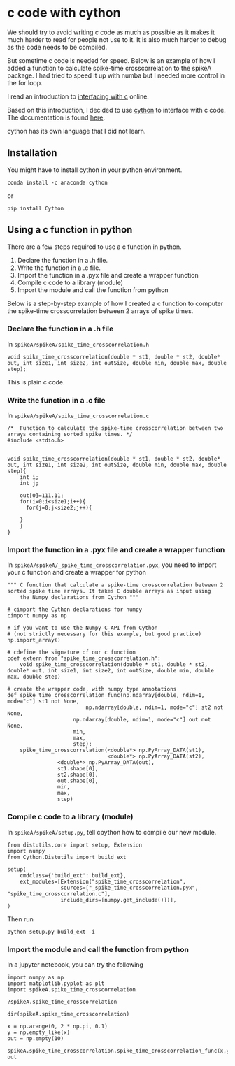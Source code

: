 # c code with cython

We should try to avoid writing c code as much as possible as it makes it much harder to read for people not use to it. 
It is also much harder to debug as the code needs to be compiled.

But sometime c code is needed for speed. Below is an example of how I added a function to calculate spike-time crosscorrelation to the spikeA package. 
I had tried to speed it up with numba but I needed more control in the for loop.

I read an introduction to [interfacing with c](https://scipy-lectures.org/advanced/interfacing_with_c/interfacing_with_c.html) online.

Based on this introduction, I decided to use [cython](https://cython.org/) to interface with c code. The documentation is found [here](https://cython.readthedocs.io/en/latest/).

cython has its own language that I did not learn. 


## Installation

You might have to install cython in your python environment.

```
conda install -c anaconda cython
```
or
```
pip install Cython
```

## Using a c function in python

There are a few steps required to use a c function in python.

1. Declare the function in a .h file.
2. Write the function in a .c file.
3. Import the function in a .pyx file and create a wrapper function
4. Compile c code to a library (module)
5. Import the module and call the function from python

Below is a step-by-step example of how I created a c function to computer the spike-time crosscorrelation between 2 arrays of spike times.


### Declare the function in a .h file

In `spikeA/spikeA/spike_time_crosscorrelation.h`
```
void spike_time_crosscorrelation(double * st1, double * st2, double* out, int size1, int size2, int outSize, double min, double max, double step);
```
This is plain c code.

### Write the function in a .c file

In `spikeA/spikeA/spike_time_crosscorrelation.c`
```
/*  Function to calculate the spike-time crosscorrelation between two arrays containing sorted spike times. */
#include <stdio.h>


void spike_time_crosscorrelation(double * st1, double * st2, double* out, int size1, int size2, int outSize, double min, double max, double step){
    int i;
    int j;

    out[0]=111.11;
    for(i=0;i<size1;i++){
      for(j=0;j<size2;j++){
	
    }
    }
}
```

### Import the function in a .pyx file and create a wrapper function

In `spikeA/spikeA/_spike_time_crosscorrelation.pyx`, you need to import your c function and create a wrapper for python

```
""" C function that calculate a spike-time crosscorrelation between 2 sorted spike time arrays. It takes C double arrays as input using
    the Numpy declarations from Cython """

# cimport the Cython declarations for numpy
cimport numpy as np

# if you want to use the Numpy-C-API from Cython
# (not strictly necessary for this example, but good practice)
np.import_array()

# cdefine the signature of our c function
cdef extern from "spike_time_crosscorrelation.h":
    void spike_time_crosscorrelation(double * st1, double * st2, double* out, int size1, int size2, int outSize, double min, double max, double step)

# create the wrapper code, with numpy type annotations
def spike_time_crosscorrelation_func(np.ndarray[double, ndim=1, mode="c"] st1 not None,
    				     np.ndarray[double, ndim=1, mode="c"] st2 not None,
				     np.ndarray[double, ndim=1, mode="c"] out not None,
				     min,
				     max,
				     step):
    spike_time_crosscorrelation(<double*> np.PyArray_DATA(st1),
                                <double*> np.PyArray_DATA(st2),
				<double*> np.PyArray_DATA(out),
				st1.shape[0],
				st2.shape[0],
				out.shape[0],
				min,
				max,
				step)
```

### Compile c code to a library (module)

In `spikeA/spikeA/setup.py`, tell cpython how to compile our new module.

```
from distutils.core import setup, Extension
import numpy
from Cython.Distutils import build_ext

setup(
    cmdclass={'build_ext': build_ext},
    ext_modules=[Extension("spike_time_crosscorrelation",
                 sources=["_spike_time_crosscorrelation.pyx", "spike_time_crosscorrelation.c"],
                 include_dirs=[numpy.get_include()])],
)
```

Then run 

```
python setup.py build_ext -i
```

### Import the module and call the function from python

In a jupyter notebook, you can try the following

```
import numpy as np
import matplotlib.pyplot as plt
import spikeA.spike_time_crosscorrelation

?spikeA.spike_time_crosscorrelation
```

```
dir(spikeA.spike_time_crosscorrelation)
```

```
x = np.arange(0, 2 * np.pi, 0.1)
y = np.empty_like(x)
out = np.empty(10)

spikeA.spike_time_crosscorrelation.spike_time_crosscorrelation_func(x,y,out,-0.1,0.1,0.0005)
out
```
